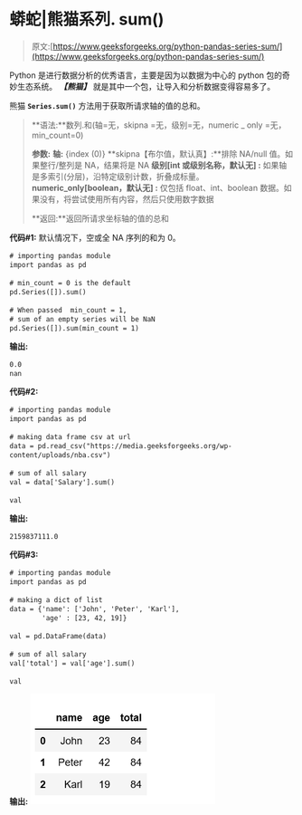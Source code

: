 # 蟒蛇|熊猫系列. sum()

> 原文:[https://www.geeksforgeeks.org/python-pandas-series-sum/](https://www.geeksforgeeks.org/python-pandas-series-sum/)

Python 是进行数据分析的优秀语言，主要是因为以数据为中心的 python 包的奇妙生态系统。 ***【熊猫】*** 就是其中一个包，让导入和分析数据变得容易多了。

熊猫 **`Series.sum()`** 方法用于获取所请求轴的值的总和。

> **语法:**数列.和(轴=无，skipna =无，级别=无，numeric _ only =无，min_count=0)
> 
> **参数:**
> **轴:** {index (0)}
> **skipna【布尔值，默认真】:**排除 NA/null 值。如果整行/整列是 NA，结果将是 NA
> **级别[int 或级别名称，默认无] :** 如果轴是多索引(分层)，沿特定级别计数，折叠成标量。
> **numeric_only[boolean，默认无] :** 仅包括 float、int、boolean 数据。如果没有，将尝试使用所有内容，然后只使用数字数据
> 
> **返回:**返回所请求坐标轴的值的总和

**代码#1:** 默认情况下，空或全 NA 序列的和为 0。

```
# importing pandas module 
import pandas as pd 

# min_count = 0 is the default
pd.Series([]).sum()

# When passed  min_count = 1,
# sum of an empty series will be NaN
pd.Series([]).sum(min_count = 1)
```

**输出:**

```
0.0
nan
```

**代码#2:**

```
# importing pandas module 
import pandas as pd 

# making data frame csv at url  
data = pd.read_csv("https://media.geeksforgeeks.org/wp-content/uploads/nba.csv") 

# sum of all salary
val = data['Salary'].sum()

val
```

**输出:**

```
2159837111.0
```

**代码#3:**

```
# importing pandas module 
import pandas as pd 

# making a dict of list
data = {'name': ['John', 'Peter', 'Karl'],
        'age' : [23, 42, 19]}

val = pd.DataFrame(data)

# sum of all salary
val['total'] = val['age'].sum()

val
```

**输出:**
![](img/68da4b37b4ce8d9fa3c0b1e4fc841548.png)